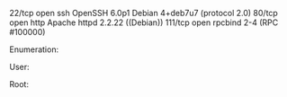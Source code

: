 22/tcp  open  ssh     OpenSSH 6.0p1 Debian 4+deb7u7 (protocol 2.0)
80/tcp  open  http    Apache httpd 2.2.22 ((Debian))
111/tcp open  rpcbind 2-4 (RPC #100000)

Enumeration:


User:


Root: